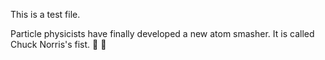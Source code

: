 This is a test file.

Particle physicists have finally developed a new atom smasher. It is called Chuck Norris's fist. 👊 👊
